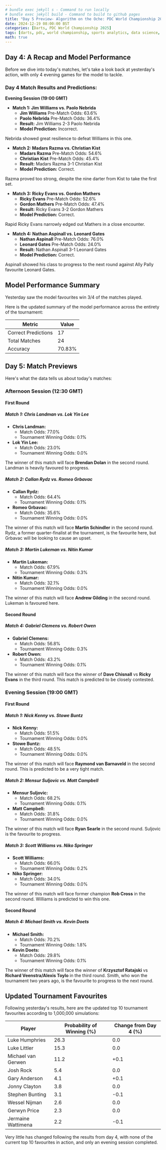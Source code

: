 ```yaml
---
# bundle exec jekyll s - Command to run locally
# bundle exec jekyll build - Command to build to github pages
title: "Day 5 Preview- Algorithm on the Oche: PDC World Championship 2025"
date: 2024-12-19 08:00:00 BST
categories: [Darts, PDC World Championship 2025]
tags: [darts, pdc, world championship, sports analytics, data science, statistics, python, pandas, numpy, web scraping, data collection, elo rating, machine learning, predictive modeling, monte carlo simulation, tournament simulation, probability analysis, match odds, player rankings, data visualization, sports prediction, oche, ally pally, data-driven insights, statistical modeling]
math: true
---
```


## Day 4: A Recap and Model Performance

Before we dive into today's matches, let's take a look back at yesterday's action, with only 4 evening games for the model to tackle.

### Day 4 Match Results and Predictions:

**Evening Session (19:00 GMT)**

*   **Match 1: Jim Williams vs. Paolo Nebrida**
    *   **Jim Williams** Pre-Match Odds: 63.6%
    *   **Paolo Nebrida** Pre-Match Odds: 36.4%
    *   **Result:** Jim Williams 2-3 Paolo Nebrida
    *   **Model Prediction:** Incorrect.

Nebrida showed great resilience to defeat Williams in this one.

*   **Match 2: Madars Razma vs. Christian Kist**
    *   **Madars Razma** Pre-Match Odds: 54.6%
    *   **Christian Kist** Pre-Match Odds: 45.4%
    *   **Result:** Madars Razma 3-1 Christian Kist
     *   **Model Prediction:** Correct.

Razma proved too strong, despite the nine darter from Kist to take the first set.

*   **Match 3: Ricky Evans vs. Gordon Mathers**
    *   **Ricky Evans** Pre-Match Odds: 52.6%
    *   **Gordon Mathers** Pre-Match Odds: 47.4%
    *   **Result:** Ricky Evans 3-2 Gordon Mathers
    *   **Model Prediction:** Correct.

Rapid Ricky Evans narrowly edged out Mathers in a close encounter.

*   **Match 4: Nathan Aspinall vs. Leonard Gates**
    *   **Nathan Aspinall** Pre-Match Odds: 76.0%
    *   **Leonard Gates** Pre-Match Odds: 24.0%
    *   **Result:** Nathan Aspinall 3-1 Leonard Gates
    *   **Model Prediction:** Correct.

Aspinall showed his class to progress to the next round against Ally Pally favourite Leonard Gates.

## Model Performance Summary

Yesterday saw the model favourites win 3/4 of the matches played.

Here is the updated summary of the model performance across the entirety of the tournament:

| Metric          | Value |
| --------------- | ----- |
| Correct Predictions | 17   |
| Total Matches   | 24  |
| Accuracy        | 70.83%   |

## Day 5: Match Previews

Here's what the data tells us about today's matches:

### Afternoon Session (12:30 GMT)

#### First Round

##### Match 1: Chris Landman vs. Lok Yin Lee

*   **Chris Landman:**
    *   Match Odds: 77.0%
    *   Tournament Winning Odds: 0.1%
*   **Lok Yin Lee:**
    *   Match Odds: 23.0%
     *   Tournament Winning Odds: 0.0%

The winner of this match will face **Brendan Dolan** in the second round. Landman is heavily favoured to progress.

##### Match 2: Callan Rydz vs. Romeo Grbavac

*   **Callan Rydz:**
    *   Match Odds: 64.4%
    *    Tournament Winning Odds: 0.1%
*  **Romeo Grbavac:**
    *   Match Odds: 35.6%
    *   Tournament Winning Odds: 0.0%

The winner of this match will face **Martin Schindler** in the second round. Rydz, a former quarter-finalist at the tournament, is the favourite here, but Grbavac will be looking to cause an upset.

##### Match 3: Martin Lukeman vs. Nitin Kumar

*   **Martin Lukeman:**
    *   Match Odds: 67.9%
     *  Tournament Winning Odds: 0.3%
*   **Nitin Kumar:**
    *   Match Odds: 32.1%
    *   Tournament Winning Odds: 0.0%

The winner of this match will face **Andrew Gilding** in the second round. Lukeman is favoured here.

#### Second Round

##### Match 4: Gabriel Clemens vs. Robert Owen

*   **Gabriel Clemens:**
    *   Match Odds: 56.8%
    *   Tournament Winning Odds: 0.3%
*   **Robert Owen:**
    *  Match Odds: 43.2%
    *  Tournament Winning Odds: 0.1%

The winner of this match will face the winner of **Dave Chisnall** vs **Ricky Evans** in the third round. This match is predicted to be closely contested.

### Evening Session (19:00 GMT)

#### First Round

##### Match 1: Nick Kenny vs. Stowe Buntz

*   **Nick Kenny:**
    *   Match Odds: 51.5%
    *    Tournament Winning Odds: 0.0%
*   **Stowe Buntz:**
    *   Match Odds: 48.5%
    *   Tournament Winning Odds: 0.0%

The winner of this match will face **Raymond van Barnaveld** in the second round. This is predicted to be a very tight match.

##### Match 2: Mensur Suljovic vs. Matt Campbell

*  **Mensur Suljovic:**
    *   Match Odds: 68.2%
    *   Tournament Winning Odds: 0.1%
*   **Matt Campbell:**
    *   Match Odds: 31.8%
     *  Tournament Winning Odds: 0.0%

The winner of this match will face **Ryan Searle** in the second round. Suljovic is the favourite to progress.

##### Match 3: Scott Williams vs. Niko Springer

*   **Scott Williams:**
    *   Match Odds: 66.0%
    *   Tournament Winning Odds: 0.2%
*   **Niko Springer:**
    *  Match Odds: 34.0%
     *   Tournament Winning Odds: 0.0%

The winner of this match will face former champion **Rob Cross** in the second round. Williams is predicted to win this one.

#### Second Round

##### Match 4: Michael Smith vs. Kevin Doets

*   **Michael Smith:**
    *   Match Odds: 70.2%
     *  Tournament Winning Odds: 1.8%
*   **Kevin Doets:**
    *   Match Odds: 29.8%
    *   Tournament Winning Odds: 0.1%

The winner of this match will face the winner of **Krzysztof Ratajski** vs **Richard Veenstra/Alexis Toylo** in the third round. Smith, who won the tournament two years ago, is the favourite to progress to the next round.

## Updated Tournament Favourites

Following yesterday's results, here are the updated top 10 tournament favourites according to 1,000,000 simulations:

| Player                | Probability of Winning (%) | Change from Day 4 (%) |
| --------------------- | -------------------------- | ---------------------- |
| Luke Humphries        | 26.3                       | 0.0 |
| Luke Littler          | 15.3                       | 0.0 |
| Michael van Gerwen    | 11.2                       | +0.1 |
| Josh Rock             | 5.4                        | 0.0 |
| Gary Anderson         | 4.1                        | +0.1 |
| Jonny Clayton         | 3.8                        | 0.0 |
| Stephen Bunting       | 3.1                        | -0.1 |
| Wessel Nijman         | 2.6                        | 0.0 |
| Gerwyn Price          | 2.3                        | 0.0 |
| Jermaine Wattimena    | 2.2                        | -0.1 |

Very little has changed following the results from day 4, with none of the current top 10 favourites in action, and only an evening session completed. 
